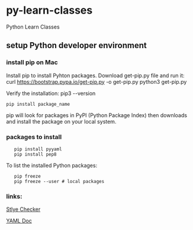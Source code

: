 # py-learn-classes
Python Learn Classes

## setup Python developer environment
### install pip on Mac
Install pip to install Pyhton packages.
Download get-pip.py file and run it:
 curl https://bootstrap.pypa.io/get-pip.py -o get-pip.py
 python3 get-pip.py

 Verify the installation:
 pip3 --version

```
pip install package_name
```
pip will look for packages in PyPI (Python Package Index) then downloads and install the package on your local system.

### packages to install
```
   pip install pyyaml
   pip install pep8 
```   
  To list the installed Python packages:
```
   pip freeze
   pip freeze --user # local packages

```     
### links:
[Stlye Checker](https://pypi.org/project/pep8/)

[YAML Doc](https://pyyaml.org/wiki/PyYAMLDocumentation)
